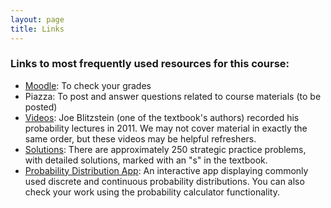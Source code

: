 ```yaml
---
layout: page
title: Links
---
```


### Links to most frequently used resources for this course:

* [Moodle](https://moodle.lawrence.edu): To check your grades
* Piazza: To post and answer questions related to course materials (to be posted)
* [Videos](http://projects.iq.harvard.edu/stat110/youtube): Joe Blitzstein (one of the textbook's authors) recorded his probability lectures in 2011. We may not cover material in exactly the same order, but these videos may be helpful refreshers.
* [Solutions](http://projects.iq.harvard.edu/files/stat110/files/selected_solutions_blitzstein_hwang_probability_2.pdf): There are approximately 250 strategic practice problems, with detailed solutions, marked with an "s" in the textbook.
* [Probability Distribution App](https://ismay.shinyapps.io/ProbApp): An interactive app displaying commonly used discrete and continuous probability distributions. You can also check your work using the probability calculator functionality.